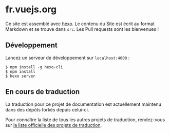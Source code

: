 # fr.vuejs.org

Ce site est assemblé avec [hexo](http://hexo.io/). Le contenu du Site est écrit au format Markdown et se trouve dans `src`. Les Pull requests sont les bienvenues !

## Développement

Lancez un serveur de développement sur `localhost:4000` :

```
$ npm install -g hexo-cli
$ npm install
$ hexo server
```

## En cours de traduction

La traduction pour ce projet de documentation est actuellement maintenu dans des dépôts forkés depuis celui-ci.

Pour connaître la liste de tous les autres projets de traduction, rendez-vous sur [la liste officielle des projets de traduction](https://github.com/vuejs/vuejs.org#on-translations).
